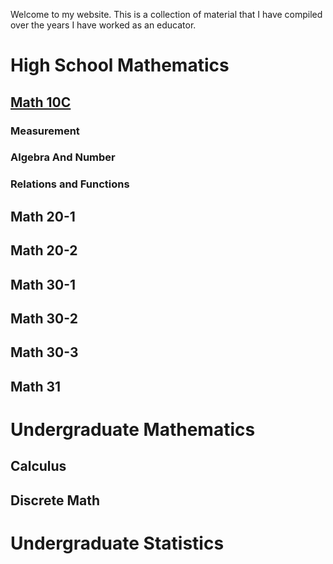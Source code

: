 Welcome to my website. This is a collection of material that I have compiled over the years I have worked as an educator.

# High School Mathematics 

## [Math 10C](.md) 

### Measurement 
### Algebra And Number 
### Relations and Functions 
## Math 20-1
## Math 20-2
## Math 30-1
## Math 30-2
## Math 30-3 
## Math 31 



# Undergraduate Mathematics 
## Calculus 
## Discrete Math 

# Undergraduate Statistics 


